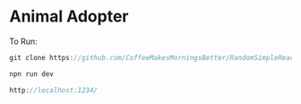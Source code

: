 # Animal Adopter


To Run:
```js
git clone https://github.com/CoffeeMakesMorningsBetter/RandomSimpleReactProjects/tree/master/animalAdoption
```

```js
npn run dev

http://localhost:1234/
```

